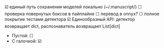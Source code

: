 ☑️ единый путь сохранения моделей локально (~/.manuscript/)
☐ проверка повернутых боксов в пайплайне
☐ перевод в onnyx?
☐ полное покрытие тестами детектора
☑️ Единообразный API: детектор возвращает dict, распознаватель возвращает List[dict]

- Пустой: ☐ 
- С галочкой: ☑️


